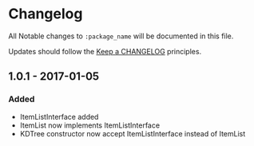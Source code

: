 # Changelog

All Notable changes to `:package_name` will be documented in this file.

Updates should follow the [Keep a CHANGELOG](http://keepachangelog.com/) principles.

## 1.0.1 - 2017-01-05

### Added
- ItemListInterface added
- ItemList now implements ItemListInterface
- KDTree constructor now accept ItemListInterface instead of ItemList
